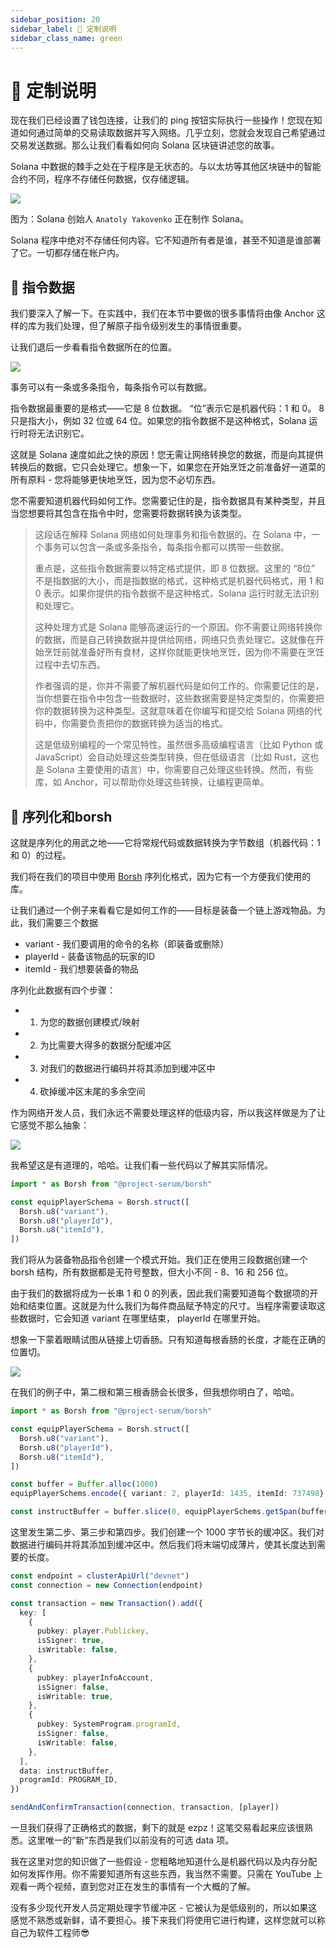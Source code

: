 ```yaml
---
sidebar_position: 20
sidebar_label: 🤔 定制说明
sidebar_class_name: green
---
```



# 🤔 定制说明

现在我们已经设置了钱包连接，让我们的 ping 按钮实际执行一些操作！您现在知道如何通过简单的交易读取数据并写入网络。几乎立刻，您就会发现自己希望通过交易发送数据。那么让我们看看如何向 Solana 区块链讲述您的故事。

Solana 中数据的棘手之处在于程序是无状态的。与以太坊等其他区块链中的智能合约不同，程序不存储任何数据，仅存储逻辑。

![](./img/upload_1.png)

图为：Solana 创始人 `Anatoly Yakovenko` 正在制作 Solana。

Solana 程序中绝对不存储任何内容。它不知道所有者是谁，甚至不知道是谁部署了它。一切都存储在帐户内。

## 📧 指令数据

我们要深入了解一下。在实践中，我们在本节中要做的很多事情将由像 Anchor 这样的库为我们处理，但了解原子指令级别发生的事情很重要。

让我们退后一步看看指令数据所在的位置。

![](./img/upload_2.png)


事务可以有一条或多条指令，每条指令可以有数据。

指令数据最重要的是格式——它是 8 位数据。 “位”表示它是机器代码：1 和 0。 8 只是指大小，例如 32 位或 64 位。如果您的指令数据不是这种格式，Solana 运行时将无法识别它。

这就是 Solana 速度如此之快的原因！您无需让网络转换您的数据，而是向其提供转换后的数据，它只会处理它。想象一下，如果您在开始烹饪之前准备好一道菜的所有原料 - 您将能够更快地烹饪，因为您不必切东西。

您不需要知道机器代码如何工作。您需要记住的是，指令数据具有某种类型，并且当您想要将其包含在指令中时，您需要将数据转换为该类型。

> 这段话在解释 Solana 网络如何处理事务和指令数据的。在 Solana 中，一个事务可以包含一条或多条指令，每条指令都可以携带一些数据。
>
> 重点是，这些指令数据需要以特定格式提供，即 8 位数据。这里的 “8位” 不是指数据的大小，而是指数据的格式，这种格式是机器代码格式，用 1 和 0 表示。如果你提供的指令数据不是这种格式，Solana 运行时就无法识别和处理它。
>
> 这种处理方式是 Solana 能够高速运行的一个原因。你不需要让网络转换你的数据，而是自己转换数据并提供给网络，网络只负责处理它。这就像在开始烹饪前就准备好所有食材，这样你就能更快地烹饪，因为你不需要在烹饪过程中去切东西。
>
> 作者强调的是，你并不需要了解机器代码是如何工作的。你需要记住的是，当你想要在指令中包含一些数据时，这些数据需要是特定类型的，你需要把你的数据转换为这种类型。这就意味着在你编写和提交给 Solana 网络的代码中，你需要负责把你的数据转换为适当的格式。
>
> 这是低级别编程的一个常见特性。虽然很多高级编程语言（比如 Python 或 JavaScript）会自动处理这些类型转换，但在低级语言（比如 Rust，这也是 Solana 主要使用的语言）中，你需要自己处理这些转换。然而，有些库，如 Anchor，可以帮助你处理这些转换，让编程更简单。

## 🔨 序列化和borsh


这就是序列化的用武之地——它将常规代码或数据转换为字节数组（机器代码：1 和 0）的过程。

我们将在我们的项目中使用 [Borsh](https://borsh.io/) 序列化格式，因为它有一个方便我们使用的库。

让我们通过一个例子来看看它是如何工作的——目标是装备一个链上游戏物品。为此，我们需要三个数据

- variant - 我们要调用的命令的名称（即装备或删除）
- playerId - 装备该物品的玩家的ID
- itemId - 我们想要装备的物品

序列化此数据有四个步骤：

- 1. 为您的数据创建模式/映射
- 2. 为比需要大得多的数据分配缓冲区
- 3. 对我们的数据进行编码并将其添加到缓冲区中
- 4. 砍掉缓冲区末尾的多余空间

作为网络开发人员，我们永远不需要处理这样的低级内容，所以我这样做是为了让它感觉不那么抽象：

![](./img/upload_3.png)

我希望这是有道理的，哈哈。让我们看一些代码以了解其实际情况。

```ts
import * as Borsh from "@project-serum/borsh"

const equipPlayerSchema = Borsh.struct([
  Borsh.u8("variant"),
  Borsh.u8("playerId"),
  Borsh.u8("itemId"),
])
```

我们将从为装备物品指令创建一个模式开始。我们正在使用三段数据创建一个 borsh 结构，所有数据都是无符号整数，但大小不同 - 8、16 和 256 位。

由于我们的数据将成为一长串 1 和 0 的列表，因此我们需要知道每个数据项的开始和结束位置。这就是为什么我们为每件商品赋予特定的尺寸。当程序需要读取这些数据时，它会知道 variant 在哪里结束， playerId 在哪里开始。

想象一下蒙着眼睛试图从链接上切香肠。只有知道每根香肠的长度，才能在正确的位置切。

![](./img/upload_4.png)

在我们的例子中，第二根和第三根香肠会长很多，但我想你明白了，哈哈。


```ts
import * as Borsh from "@project-serum/borsh"

const equipPlayerSchema = Borsh.struct([
  Borsh.u8("variant"),
  Borsh.u8("playerId"),
  Borsh.u8("itemId"),
])

const buffer = Buffer.alloc(1000)
equipPlayerSchems.encode({ variant: 2, playerId: 1435, itemId: 737498}, buffer)

const instructBuffer = buffer.slice(0, equipPlayerSchems.getSpan(buffer))
```

这里发生第二步、第三步和第四步。我们创建一个 1000 字节长的缓冲区。我们对数据进行编码并将其添加到缓冲区中。然后我们将末端切成薄片，使其长度达到需要的长度。

```ts
const endpoint = clusterApiUrl("devnet")
const connection = new Connection(endpoint)

const transaction = new Transaction().add({
  key: [
    {
      pubkey: player.Publickey,
      isSigner: true,
      isWritable: false,
    },
    {
      pubkey: playerInfoAccount,
      isSigner: false,
      isWritable: true,
    },
    {
      pubkey: SystemProgram.programId,
      isSigner: false,
      isWritable: false,
    },
  ],
  data: instructBuffer,
  programId: PROGRAM_ID,
})

sendAndConfirmTransaction(connection, transaction, [player])
```

一旦我们获得了正确格式的数据，剩下的就是 ezpz！这笔交易看起来应该很熟悉。这里唯一的“新”东西是我们以前没有的可选 data 项。

我在这里对您的知识做了一些假设 - 您粗略地知道什么是机器代码以及内存分配如何发挥作用。你不需要知道所有这些东西，我当然不需要。只需在 YouTube 上观看一两个视频，直到您对正在发生的事情有一个大概的了解。


没有多少现代开发人员定期处理字节缓冲区 - 它被认为是低级别的，所以如果这感觉不熟悉或新鲜，请不要担心。接下来我们将使用它进行构建，这样您就可以称自己为软件工程师😎
